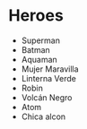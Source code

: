 # Heroes

* Superman
* Batman
* Aquaman
* Mujer Maravilla
* Linterna Verde
* Robin
* Volcán Negro
* Atom
* Chica alcon
